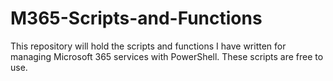 # M365-Scripts-and-Functions
This repository will hold the scripts and functions I have written for managing Microsoft 365 services with PowerShell. These scripts are free to use. 
